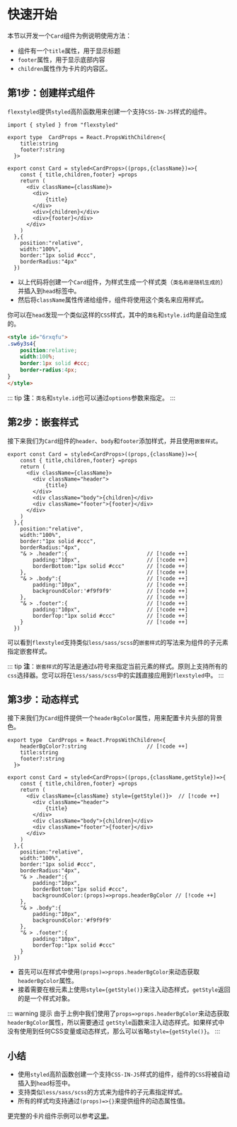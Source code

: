 # 快速开始

本节以开发一个`Card`组件为例说明使用方法：

- 组件有一个`title`属性，用于显示标题
- `footer`属性，用于显示底部内容
- `children`属性作为卡片的内容区。


## 第1步：创建样式组件

`flexstyled`提供`styled`高阶函数用来创建一个支持`CSS-IN-JS`样式的组件。


```tsx {20-23}
import { styled } from "flexstyled" 

export type  CardProps = React.PropsWithChildren<{
    title:string 
    footer?:string
  }>

export const Card = styled<CardProps>((props,{className})=>{
    const { title,children,footer} =props
    return (
      <div className={className}>
        <div>            
            {title}
        </div>
        <div>{children}</div>
        <div>{footer}</div>
      </div>
    )
  },{ 
    position:"relative",
    width:"100%",
    border:"1px solid #ccc",
    borderRadius:"4px" 
  })

```
  
- 以上代码将创建一个`Card`组件，为样式生成一个样式类（`类名称是随机生成的`）并插入到`head`标签中。
- 然后将`className`属性传递给组件，组件将使用这个类名来应用样式。

你可以在`head`发现一个类似这样的`CSS`样式，其中的`类名`和`style.id`均是自动生成的。

```html
<style id="6rxqfu">
.sw6y3s4{
    position:relative;
    width:100%;
    border:1px solid #ccc;
    border-radius:4px;
}
</style>
```

::: tip
**注**：`类名`和`style.id`也可以通过`options`参数来指定。
:::

## 第2步：嵌套样式

接下来我们为`Card`组件的`header`、`body`和`footer`添加样式，并且使用`嵌套样式`。

```tsx 
export const Card = styled<CardProps>((props,{className})=>{
    const { title,children,footer} =props
    return (
      <div className={className}>
        <div className="header">             
            {title}
        </div>
        <div className="body">{children}</div>
        <div className="footer">{footer}</div>
      </div>
    )
  },{ 
    position:"relative",
    width:"100%",
    border:"1px solid #ccc",
    borderRadius:"4px",
    "& > .header":{                         // [!code ++]
        padding:"10px",                     // [!code ++]
        borderBottom:"1px solid #ccc"       // [!code ++]
    },                                      // [!code ++]
    "& > .body":{                           // [!code ++]
        padding:"10px",                     // [!code ++]
        backgroundColor:'#f9f9f9'           // [!code ++]
    },                                      // [!code ++]
    "& > .footer":{                         // [!code ++]
        padding:"10px",                     // [!code ++]
        borderTop:"1px solid #ccc"          // [!code ++]
    }                                       // [!code ++]
  })    
```

可以看到`flexstyled`支持类似`less/sass/scss`的`嵌套样式`的写法来为组件的子元素指定嵌套样式。

::: tip
**注**：`嵌套样式`的写法是通过`&`符号来指定当前元素的样式。原则上支持所有的`css`选择器。您可以将在`less/sass/scss`中的实践直接应用到`flexstyled`中。
:::


## 第3步：动态样式

接下来我们为`Card`组件提供一个`headerBgColor`属性，用来配置卡片头部的背景色。

```tsx
export type  CardProps = React.PropsWithChildren<{
    headerBgColor?:string                   // [!code ++]
    title:string 
    footer?:string
  }>

export const Card = styled<CardProps>((props,{className,getStyle})=>{
    const { title,children,footer} =props
    return (
      <div className={className} style={getStyle()}>  // [!code ++]
        <div className="header">             
            {title}
        </div>
        <div className="body">{children}</div>
        <div className="footer">{footer}</div>
      </div>
    )
  },{ 
    position:"relative",
    width:"100%",
    border:"1px solid #ccc",
    borderRadius:"4px",
    "& > .header":{                          
        padding:"10px",                      
        borderBottom:"1px solid #ccc",
        backgroundColor:(props)=>props.headerBgColor // [!code ++]
    },                                      
    "& > .body":{                           
        padding:"10px",                     
        backgroundColor:'#f9f9f9'           
    },                                      
    "& > .footer":{                         
        padding:"10px",                     
        borderTop:"1px solid #ccc"          
    }                                       
  })    

```
 

- 首先可以在样式中使用`(props)=>props.headerBgColor`来动态获取`headerBgColor`属性。
- 接着需要在根元素上使用`style={getStyle()}`来注入动态样式，`getStyle`返回的是一个样式对象。

::: warning 提示
由于上例中我们使用了`props=>props.headerBgColor`来动态获取`headerBgColor`属性，所以需要通过 `getStyle`函数来注入动态样式。如果样式中没有使用到任何CSS变量或动态样式，那么可以省略`style={getStyle()}`。
:::


## 小结

- 使用`styled`高阶函数创建一个支持`CSS-IN-JS`样式的组件，组件的`CSS`将被自动插入到`head`标签中。
- 支持类似`less/sass/scss`的方式来为组件的子元素指定样式。
- 所有的样式均支持通过`(props)=>{}`来提供组件的动态属性值。

更完整的卡片组件示例可以参考[这里](https://github.com/zhangfisher/styledfc/tree/master/example)。